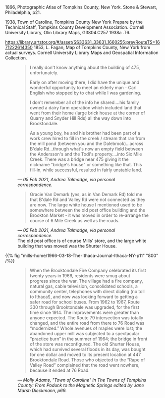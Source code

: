 






1866, Photographic Atlas of Tompkins County, New York. Stone & Stewart, Philadelphia, p21.
 
1938, Town of Caroline, Tompkins County New York Prepare by the Technical Staff, Tompkins County Development Association. Cornell University Library, Olin Library Maps, G3804.C257 1938a .T6. 

https://library.artstor.org/#/asset/SS33631_33631_1660255;prevRouteTS=1671222614350
1853, L. Fagan, Map of Tompkins County, New York from actual surveys. Cornell University Library Maps and Geospatial Information Collection.


<figure>
<blockquote>
<p>
I really don't know anything about the building of 475, unfortunately.
</p>
<p>
Early on after moving there, I did have the unique and wonderful opportunity to meet an elderly man - Carl English who stopped by to chat while I was gardening.
</p>
<p>
I don't remember all of the info he shared....his family owned a dairy farm operation which included land that went from their home (large brick house at the corner of Quarry and Snyder Hill Rds) all the way down into Brooktondale.
</p>
<p>
As a young boy, he and his brother had been part of a work crew hired to fill in the creek / stream that ran from the mill pond (between you and the Dalebrook)...across B'dale Rd...through what's now an empty field between the Andersson's and the Todi's property....into Six Mile Creek.  There was a bridge near 475 giving it the nickname "bridge's house" or something like that.  This fill-in, while successful, resulted in fairly unstable land.
<p>
</blockquote>
<figcaption>
<cite>
— 05 Feb 2021, Andrea Talmadge, via personal correspondence.
</cite>
</figcaption>
</figure>



<figure>
<blockquote>
Gracie Van Demark (yes, as in Van Demark Rd) told me that B'dale Rd and Valley Rd were not connected as they are now.  The large white house I mentioned used to be somewhere between the old post office building and the Brookton Market - it was moved in order to re-arrange the course of 6 Mile Creek as well as the roads.
</blockquote>
<figcaption>
<cite>
— 05 Feb 2021, Andrea Talmadge, via personal correspondence.
</cite>
</figcaption>
<aside>The old post office is of course Mills' store, and the large white building that was moved was the Shurter House.</aside>
</figure>

{{% fig "mills-home/1966-03-18-The-Ithaca-Journal-Ithaca-NY-p11" "800" /%}}

<figure>
<blockquote>
When the Brooktondale Fire Company celebrated its first twenty years in 1966, residents were smug about progress since the war. The village had a fire company, natural gas, cable television, consolidated schools, a community center, telephones with direct dialing (no toll to Ithaca!), and now was looking forward to getting a safer road for school buses. From 1962 to 1967, Route 330 through Brooktondale was upgraded, for the first time since 1914. The improvements were greater than anyone expected. The Route 79 intersection was totally changed, and the entire road from there to 76 Road was “modernized.” Whole avenues of maples were lost; the abandoned upper mill was subjected to a spectacular “practice burn” in the summer of 1964; the bridge in front of the store was reconfigured. The old Shurter House, which had survived several floods in its day, was bought for one dollar and moved to its present location at 447 Brooktondale Road. Those who objected to the “Rape of Valley Road” complained that the road went nowhere, because it ended at 76 Road.
</blockquote>
<figcaption>
<cite>
— Molly Adams, "Town of Caroline" in <em>The Towns of Tompkins County: From Podunk to the Magnetic Springs</em> edited by Jane Marsh Dieckmann, p69.
</figcaption>
</figure>

